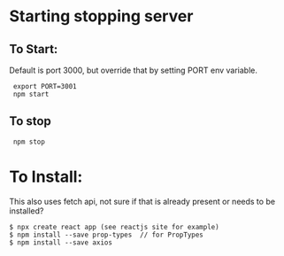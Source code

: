 

# Starting stopping server

## To Start: 

Default is port 3000, but override that by setting PORT env variable. 

```
 export PORT=3001
 npm start
```

To stop
-------
```
 npm stop
```

# To Install: 

This also uses fetch api, not sure if that is already present or needs to be installed?

```
$ npx create react app (see reactjs site for example)
$ npm install --save prop-types  // for PropTypes
$ npm install --save axios
```
